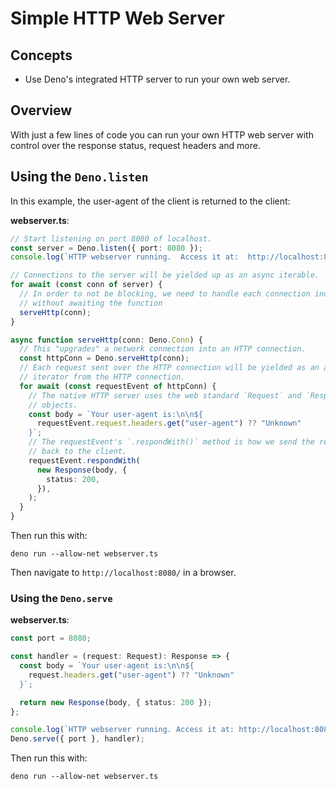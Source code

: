 # Simple HTTP Web Server

## Concepts

- Use Deno's integrated HTTP server to run your own web server.

## Overview

With just a few lines of code you can run your own HTTP web server with control
over the response status, request headers and more.

## Using the `Deno.listen`

In this example, the user-agent of the client is returned to the client:

**webserver.ts**:

```ts
// Start listening on port 8080 of localhost.
const server = Deno.listen({ port: 8080 });
console.log(`HTTP webserver running.  Access it at:  http://localhost:8080/`);

// Connections to the server will be yielded up as an async iterable.
for await (const conn of server) {
  // In order to not be blocking, we need to handle each connection individually
  // without awaiting the function
  serveHttp(conn);
}

async function serveHttp(conn: Deno.Conn) {
  // This "upgrades" a network connection into an HTTP connection.
  const httpConn = Deno.serveHttp(conn);
  // Each request sent over the HTTP connection will be yielded as an async
  // iterator from the HTTP connection.
  for await (const requestEvent of httpConn) {
    // The native HTTP server uses the web standard `Request` and `Response`
    // objects.
    const body = `Your user-agent is:\n\n${
      requestEvent.request.headers.get("user-agent") ?? "Unknown"
    }`;
    // The requestEvent's `.respondWith()` method is how we send the response
    // back to the client.
    requestEvent.respondWith(
      new Response(body, {
        status: 200,
      }),
    );
  }
}
```

Then run this with:

```shell
deno run --allow-net webserver.ts
```

Then navigate to `http://localhost:8080/` in a browser.

### Using the `Deno.serve`

**webserver.ts**:

```ts
const port = 8080;

const handler = (request: Request): Response => {
  const body = `Your user-agent is:\n\n${
    request.headers.get("user-agent") ?? "Unknown"
  }`;

  return new Response(body, { status: 200 });
};

console.log(`HTTP webserver running. Access it at: http://localhost:8080/`);
Deno.serve({ port }, handler);
```

Then run this with:

```shell
deno run --allow-net webserver.ts
```
